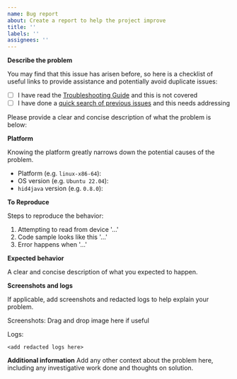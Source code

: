 ```yaml
---
name: Bug report
about: Create a report to help the project improve
title: ''
labels: ''
assignees: ''
---
```

**Describe the problem**

You may find that this issue has arisen before, so here is a checklist of useful links to provide assistance and potentially avoid duplicate issues:
- [ ] I have read the [Troubleshooting Guide](https://github.com/gary-rowe/hid4java/wiki/Troubleshooting) and this is not covered
- [ ] I have done a [quick search of previous issues](https://github.com/gary-rowe/hid4java/issues?q=is%3Aissue+hidraw) and this needs addressing

Please provide a clear and concise description of what the problem is below:

**Platform**

Knowing the platform greatly narrows down the potential causes of the problem.

- Platform (e.g. `linux-x86-64`):
- OS version (e.g. `Ubuntu 22.04`):
- `hid4java` version (e.g. `0.8.0`): 

**To Reproduce**

Steps to reproduce the behavior:

1. Attempting to read from device '...'
2. Code sample looks like this '...'
3. Error happens when '...'

**Expected behavior**

A clear and concise description of what you expected to happen.

**Screenshots and logs**

If applicable, add screenshots and redacted logs to help explain your problem.

Screenshots:
Drag and drop image here if useful

Logs:
```
<add redacted logs here>
```

**Additional information**
Add any other context about the problem here, including any investigative work
done and thoughts on solution.
